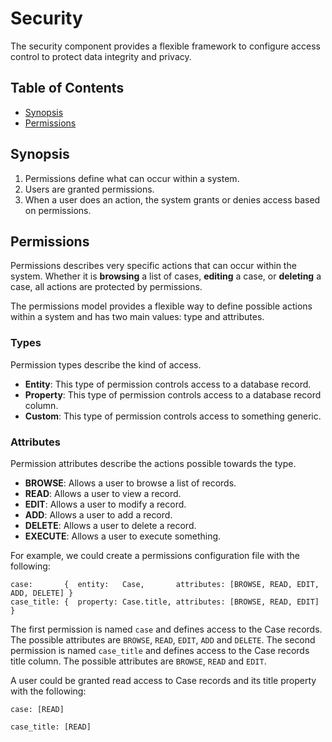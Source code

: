 # Security

The security component provides a flexible framework to configure access control to protect data integrity and privacy.

## Table of Contents

- [Synopsis](#synopsis)
- [Permissions](#permissions)

## Synopsis

1. Permissions define what can occur within a system.
2. Users are granted permissions.
3. When a user does an action, the system grants or denies access based on permissions.

## Permissions

Permissions describes very specific actions that can occur within the system. Whether it is **browsing** a list of cases, **editing** a case, or **deleting** a case, all actions are protected by permissions.

The permissions model provides a flexible way to define possible actions within a system and has two main values: type and attributes. 

### Types

Permission types describe the kind of access.

- **Entity**: This type of permission controls access to a database record.
- **Property**: This type of permission controls access to a database record column.
- **Custom**: This type of permission controls access to something generic.

### Attributes

Permission attributes describe the actions possible towards the type.

- **BROWSE**: Allows a user to browse a list of records.
- **READ**: Allows a user to view a record.
- **EDIT**: Allows a user to modify a record.
- **ADD**: Allows a user to add a record.
- **DELETE**: Allows a user to delete a record.
- **EXECUTE**: Allows a user to execute something.

For example, we could create a permissions configuration file with the following:

```
case:       {  entity:   Case,       attributes: [BROWSE, READ, EDIT, ADD, DELETE] }
case_title: {  property: Case.title, attributes: [BROWSE, READ, EDIT] }
```

The first permission is named `case` and defines access to the Case records. The possible attributes are `BROWSE`, `READ`, `EDIT`, `ADD` and `DELETE`. The second permission is named `case_title` and defines access to the Case records title column. The possible attributes are `BROWSE`, `READ` and `EDIT`.

A user could be granted read access to Case records and its title property with the following:

`case: [READ]`

`case_title: [READ]`


